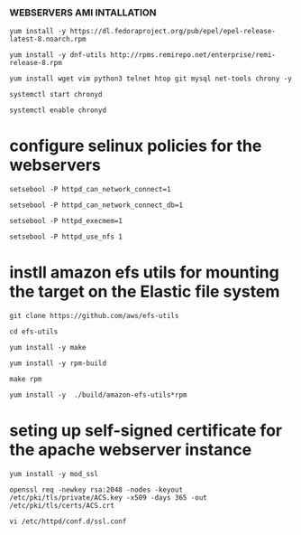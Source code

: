 ### WEBSERVERS AMI INTALLATION

`yum install -y https://dl.fedoraproject.org/pub/epel/epel-release-latest-8.noarch.rpm`

`yum install -y dnf-utils http://rpms.remirepo.net/enterprise/remi-release-8.rpm`

`yum install wget vim python3 telnet htop git mysql net-tools chrony -y`

`systemctl start chronyd`

`systemctl enable chronyd`


# configure selinux policies for the webservers

`setsebool -P httpd_can_network_connect=1`

`setsebool -P httpd_can_network_connect_db=1`

`setsebool -P httpd_execmem=1`

`setsebool -P httpd_use_nfs 1`

# instll amazon efs utils for mounting the target on the Elastic file system

`git clone https://github.com/aws/efs-utils`

`cd efs-utils`

`yum install -y make`

`yum install -y rpm-build`

`make rpm `

`yum install -y  ./build/amazon-efs-utils*rpm`

# seting up self-signed certificate for the apache webserver instance

`yum install -y mod_ssl`

`openssl req -newkey rsa:2048 -nodes -keyout /etc/pki/tls/private/ACS.key -x509 -days 365 -out /etc/pki/tls/certs/ACS.crt`

`vi /etc/httpd/conf.d/ssl.conf`
